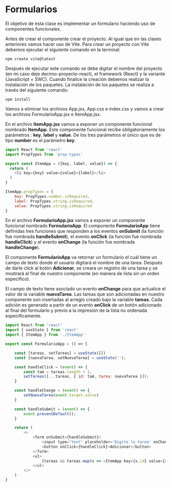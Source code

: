 # Formularios

El objetivo de esta clase es implementar un formulario haciendo uso de componentes funcionales. 

Antes de crear el componente crear el proyecto. Al igual que en las clases anteriores vamos hacer uso de Vite. Para crear un proyecto con Vite debemos ejecutar el siguiente comando en la terminal:

```
npm create vite@latest
```

Después de ejecutar este comando se debe digitar el nombre del proyecto (en mi caso deje decimo-proyecto-react), el framework (React) y la variante (JavaScript + SWC). Cuando finalice la creación debemos realizar la instalación de los paquetes. La instalación de los paquetes se realiza a través del siguiente comando:

```
npm install
```

Vamos a eliminar los archivos App.jsx, App.css e index.css y vamos a crear los archivos FormularioApp.jsx e ItemApp.jsx.

En el archivo **ItemApp.jsx** vamos a exponer un componente funcional nombrado **ItemApp**. Este componente funcional recibe obligatoriamente los parámetros : **key**, **label** y **value**. De los tres parámetros el único que es de tipo **number** es el parámetro **key**. 

```javascript title="ItemApp.jsx"
import React from 'react'
import PropTypes from 'prop-types'

export const ItemApp = ({key, label, value}) => {  
  return (
    <li key={key} value={value}>{label}</li>
  )
}

ItemApp.propTypes = {
    key: PropTypes.number.isRequired,
    label: PropTypes.string.isRequired, 
    value: PropTypes.string.isRequired
}
```

En el archivo **FormularioApp.jsx** vamos a exponer un componente funcional nombrado **FormularioApp**. El componente **FormularioApp** tiene definidas tres funciones que responden a los eventos **onSubmit** (la función fue nombrada **handleSubmit**), el evento **onClick** (la función fue nombrada **handleClick**) y el evento **onChange** (la función fue nombrada **handleChange**).

El componente **FormularioApp** va retornar un formulario el cuál tiene un campo de texto donde el usuario digitará el nombre de una tarea. Después de darle click al botón **Adicionar**, se creara un registro de una tarea y se mostrará al final de nuestro componente (en manera de lista sin un orden especifico). 

El campo de texto tiene asociado un evento **onChange** para que actualice el valor de la variable **nuevaTarea**. Las tareas que son adicionadas en nuestro componente son insertadas al arreglo creado bajo la variable **tareas**. Cada adición es generado a partir de un evento **onClick** de un botón adicionado al final del formulario y previo a la impresión de la lista no ordenada especificamente. 

```javascript title="FormularioApp.jsx"
import React from 'react'
import { useState } from 'react'
import { ItemApp } from './ItemApp'

export const FormularioApp = () => {

    const [tareas, setTareas] = useState([])
    const [nuevaTarea, setNuevaTarea] = useState('');

    const handleClick = (event) => {
        const tam = tareas.length + 1;
        setTareas([...tareas, { id: tam, tarea: nuevaTarea }]);
    }

    const handleChange = (event) => {
        setNuevaTarea(event.target.value)
    }

    const handleSubmit = (event) => {
        event.preventDefault();
    }

    return (
        <>
            <form onSubmit={handleSubmit}>
                <input type="text" placeholder='Digite la tarea' onChange={handleChange} />
                <button onClick={handleClick}>Adicionar</button>
            </form>
            <ul>
                {tareas && tareas.map(x => <ItemApp key={x.id} value={x.tarea} label={x.tarea} />)}
            </ul>
        </>
    )
}
```
